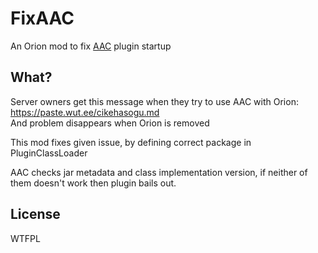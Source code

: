 # FixAAC

An Orion mod to fix [AAC](https://www.spigotmc.org/resources/aac-advanced-anti-cheat-hack-kill-aura-blocker.6442/) plugin startup

## What?

Server owners get this message when they try to use AAC with Orion: https://paste.wut.ee/cikehasogu.md  
And problem disappears when Orion is removed

This mod fixes given issue, by defining correct package in PluginClassLoader

AAC checks jar metadata and class implementation version, if neither of them doesn't work then plugin bails out.

## License
WTFPL